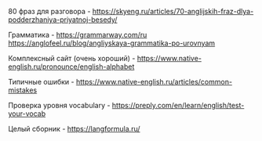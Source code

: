 80 фраз для разговора - https://skyeng.ru/articles/70-anglijskih-fraz-dlya-podderzhaniya-priyatnoj-besedy/

Грамматика - https://grammarway.com/ru
https://anglofeel.ru/blog/angliyskaya-grammatika-po-urovnyam

Комплексный сайт (очень хороший) - https://www.native-english.ru/pronounce/english-alphabet

Типичные ошибки - https://www.native-english.ru/articles/common-mistakes

Проверка уровня vocabulary - https://preply.com/en/learn/english/test-your-vocab

Целый сборник - https://langformula.ru/